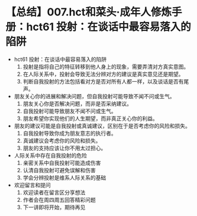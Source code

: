 # 【总结】007.hct和菜头·成年人修炼手册：hct61 投射：在谈话中最容易落入的陷阱

-   hct61 投射：在谈话中最容易落入的陷阱
    1.  投射是指将自己的特征转移到他人身上的现象，需要弄清对方真实意图。
    2.  在人际关系中，投射会导致无法分辨对方的建议是真实意见还是期望。
    3.  判断自我投射的方法包括看对方是否对所有人都一样，以及谈话是否有尾声。
-   朋友关心你的进展和解决问题，但自我投射可能导致不闻不问或生气。
    1.  朋友关心你是否解决问题，而非是否采纳建议。
    2.  自我投射可能导致朋友不闻不问或生气。
    3.  朋友希望你实现他们的人生期望，而非真正关心你的利益。
-   朋友的建议可能是自我投射或真诚建议，区别在于是否考虑你的风险和损失。
    1.  自我投射导致你成为朋友意志的执行者。
    2.  真诚建议会考虑你的风险和损失。
    3.  朋友的支持应该让你不用太过担心。
-   人际关系中存在自我投射的危险
    1.  亲密关系中自我投射可能造成伤害
    2.  认清自我投射可避免误解和伤害
    3.  学会分辨投射是维系人际关系的基础
-   欢迎留言和提问
    1.  欢迎读者在留言区分享想法
    2.  作者会在周四周五回答精彩问题
    3.  下一讲即将开始，期待再见